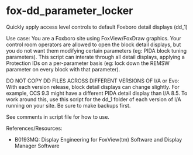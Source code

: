 # fox-dd_parameter_locker
Quickly apply access level controls to default Foxboro detail displays (dd_1) 

Use case: You are a Foxboro site using FoxView/FoxDraw graphics. Your control room operators are allowed to open the block detail displays, but you do not want them modifying certain parameters (eg: PIDA block tuning parameters). This script can interate through all detail displays, applying a Protection IDs on a per-parameter basis (eg: lock down the REMSW parameter on every block with that parameter).

DO NOT COPY DD FILES ACROSS DIFFERENT VERSIONS OF I/A or Evo: With each version release, block detail displays can change slightly. For example, CCS 9.3 might have a different PIDA detail display than I/A 8.5. To work around this, use this script for the dd_1 folder of each version of I/A running on your site. Be sure to make backups first. 
 
See comments in script file for how to use. 

References/Resources:
* B0193MQ: Display Engineering for FoxView(tm) Software and Display Manager Software 
